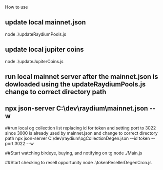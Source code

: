 How to use

## update local mainnet.json
node .\updateRaydiumPools.js

## update local jupiter coins
node .\updateJupiterCoins.js

## run local mainnet server after the mainnet.json is dowloaded using the updateRaydiumPools.js change to correct directory path
## npx json-server C:\dev\raydium\mainnet.json --w


##run local og collection list replacing id for token and setting port to 3022 since 3000 is already used by mainnet.json and change to correct directory path
npx json-server C:\dev\raydium\ogCollectionDegen.json --id token --port 3022 --w

##Start watching birdeye, buying, and notifying on tg
node ./Main.js

##Start checking to resell opportunity
node .\tokenResellerDegenCron.js
